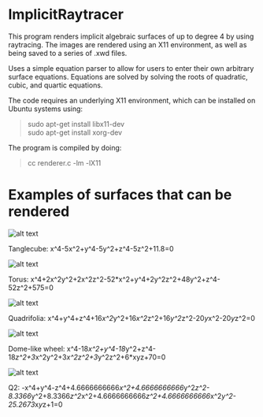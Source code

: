 # ImplicitRaytracer
This program renders implicit algebraic surfaces of up to degree 4 by using raytracing. The images are rendered using an X11 environment, as well as being saved to a series of .xwd files. 

Uses a simple equation parser to allow for users to enter their own arbitrary surface equations. Equations are solved by solving the roots of quadratic, cubic, and quartic equations.

The code requires an underlying X11 environment, which can be installed on Ubuntu systems using:
  >sudo  apt-get  install  libx11-dev     
  >sudo  apt-get  install  xorg-dev

The program is compiled by doing:
  >cc renderer.c -lm -lX11
 
 # Examples of surfaces that can be rendered 
 ![alt text](https://i.imgur.com/c32afCO.png)
 
 Tanglecube: x^4-5x^2+y^4-5y^2+z^4-5z^2+11.8=0
 
 ![alt text](https://i.imgur.com/rlY3oqY.png)
 
 Torus: x^4+2x^2y^2+2x^2z^2-52*x^2+y^4+2y^2z^2+48y^2+z^4-52z^2+575=0
 
  
 ![alt text](https://i.imgur.com/0MUS24b.png)
 
 Quadrifolia: x^4+y^4+z^4+16*x^2*y^2+16*x^2*z^2+16*y^2*z^2-20*y*x^2-20*y*z^2=0
 
 
 ![alt text](https://i.imgur.com/Mz4zVnI.png)
 
 Dome-like wheel: x^4-18*x^2+y^4-18*y^2+z^4-18*z^2+3*x^2y^2+3*x^2z^2+3*y^2z^2+6*xyz+70=0
 
 
 ![alt text](https://i.imgur.com/M5MCtnD.png)
 
 Q2: -x^4+y^4-z^4+4.6666666666*x^2+4.6666666666*y^2*z^2-8.3366*y^2+8.3366*z^2*x^2+4.6666666666*z^2+4.6666666666*x^2*y^2-25.2673*x*y*z+1=0
 
 
 
